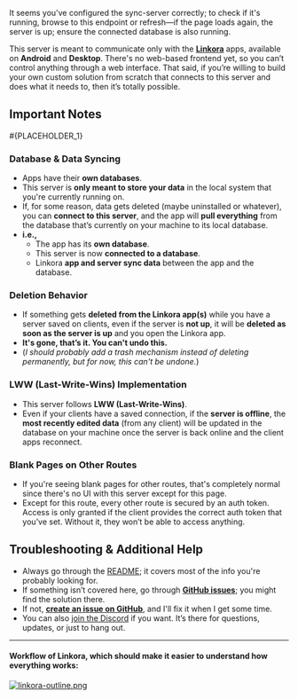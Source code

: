 It seems you've configured the sync-server correctly; to check if it's running, browse to this endpoint or refresh—if the page loads again, the server is up; ensure the connected database is also running.

This server is meant to communicate only with the **[Linkora](https://github.com/LinkoraApp/Linkora)** apps, available on **Android** and **Desktop**. There's no web-based frontend yet, so you can’t control anything through a web interface. That said, if you’re willing to build your own custom solution from scratch that connects to this server and does what it needs to, then it’s totally possible.

## Important Notes

#{PLACEHOLDER_1}

### **Database & Data Syncing**
- Apps have their **own databases**.
- This server is **only meant to store your data** in the local system that you're currently running on.
- If, for some reason, data gets deleted (maybe uninstalled or whatever), you can **connect to this server**, and the app will **pull everything** from the database that’s currently on your machine to its local database.
- **i.e.,**
    - The app has its **own database**.
    - This server is now **connected to a database**.
    - Linkora **app and server sync data** between the app and the database.

### **Deletion Behavior**
- If something gets **deleted from the Linkora app(s)** while you have a server saved on clients, even if the server is **not up**, it will be **deleted as soon as the server is up** and you open the Linkora app.
- **It's gone, that’s it. You can't undo this.**
- (*I should probably add a trash mechanism instead of deleting permanently, but for now, this can't be undone.*)

### **LWW (Last-Write-Wins) Implementation**
- This server follows **LWW (Last-Write-Wins)**.
- Even if your clients have a saved connection, if the **server is offline**, the **most recently edited data** (from any client) will be updated in the database on your machine once the server is back online and the client apps reconnect.

### **Blank Pages on Other Routes**
- If you're seeing blank pages for other routes, that's completely normal since there's no UI with this server except for this page.
- Except for this route, every other route is secured by an auth token. Access is only granted if the client provides the correct auth token that you’ve set. Without it, they won’t be able to access anything.

## Troubleshooting & Additional Help
- Always go through the [README](https://github.com/LinkoraApp/sync-server/blob/master/README.md); it covers most of the info you're probably looking for.
- If something isn’t covered here, go through **[GitHub issues](https://github.com/LinkoraApp/sync-server/issues)**; you might find the solution there.
- If not, **[create an issue on GitHub](https://github.com/LinkoraApp/sync-server/issues/new)**, and I'll fix it when I get some time.
- You can also [join the Discord](https://discord.gg/ZDBXNtv8MD) if you want. It’s there for questions, updates, or just to hang out.

---
#### Workflow of Linkora, which should make it easier to understand how everything works:

<a href="https://github.com/user-attachments/assets/bb2d9b7e-92c4-41ed-82d3-ad821cc65638" onclick="window.open(this.href, '_blank'); return false;">
  <img alt="linkora-outline.png" src="https://github.com/user-attachments/assets/bb2d9b7e-92c4-41ed-82d3-ad821cc65638" style="max-width: 100%; height: auto;">
</a>
